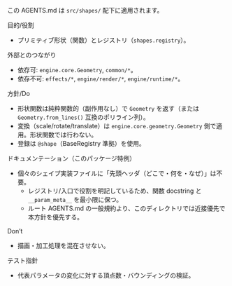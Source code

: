 この AGENTS.md は `src/shapes/` 配下に適用されます。

目的/役割
- プリミティブ形状（関数）とレジストリ（`shapes.registry`）。

外部とのつながり
- 依存可: `engine.core.Geometry`, `common/*`。
- 依存不可: `effects/*`, `engine/render/*`, `engine/runtime/*`。

方針/Do
- 形状関数は純粋関数的（副作用なし）で `Geometry` を返す（または `Geometry.from_lines()` 互換のポリライン列）。
- 変換（scale/rotate/translate）は `engine.core.geometry.Geometry` 側で適用。形状関数では行わない。
- 登録は `@shape`（BaseRegistry 準拠）を使用。

ドキュメンテーション（このパッケージ特例）
- 個々のシェイプ実装ファイルに「先頭ヘッダ（どこで・何を・なぜ）」は不要。
  - レジストリ/入口で役割を明記しているため、関数 docstring と `__param_meta__` を最小限に保つ。
  - ルート AGENTS.md の一般規約より、このディレクトリでは近接優先で本方針を優先する。

Don’t
- 描画・加工処理を混在させない。

テスト指針
- 代表パラメータの変化に対する頂点数・バウンディングの検証。
